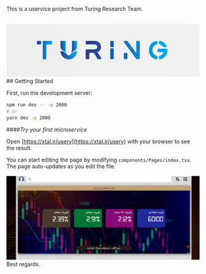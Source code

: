 This is a uservice project from Turing Research Team.

<br/>

<img src="https://github.com/ArminKardan/utrialv2/blob/master/turing.png?raw=true"/>
## Getting Started

First, run the development server:

```bash
npm run dev -- -p 2000
# or
yarn dev -p 2000
```


####*Try your first microservice*
<br/>

Open [https://xtal.ir/userv](https://xtal.ir/userv) with your browser to see the result.

You can start editing the page by modifying `components/Pages/index.tsx`. The page auto-updates as you edit the file.
<br/>
<br/>
<img src="https://github.com/maryam-kazemi/utether/blob/master/utether.jpg?raw=true" />
<br/>
Best regards.
<br/>
<br/>
